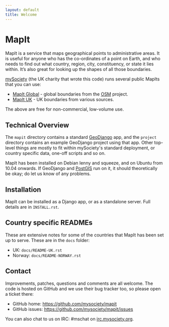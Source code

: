```yaml
---
layout: default
title: Welcome
---
```


MapIt
=====

MapIt is a service that maps geographical points to administrative areas. It is
useful for anyone who has the co-ordinates of a point on Earth, and who needs
to find out what country, region, city, constituency, or state it lies within.
It’s also great for looking up the shapes of all those boundaries.

[mySociety][] (the UK charity that wrote this code) runs several public MapIts
that you can use:

* [MapIt Global] - global boundaries from the [OSM] project.
* [MapIt UK] - UK boundaries from various sources.

The above are free for non-commercial, low-volume use.

Technical Overview
------------------

The `mapit` directory contains a standard [GeoDjango] app, and the `project`
directory contains an example GeoDjango project using that app. Other top-level
things are mostly to fit within mySociety's standard deployment, or country
specific data, one-off scripts and so on.

MapIt has been installed on Debian lenny and squeeze, and on Ubuntu from 10.04
onwards. If GeoDjango and [PostGIS] run on it, it should theoretically be okay;
do let us know of any problems.

Installation
------------

MapIt can be installed as a Django app, or as a standalone server. Full details
are in `INSTALL.rst`.

Country specific READMEs
------------------------

These are extensive notes for some of the countries that MapIt has been set up
to serve. These are in the `docs` folder:

* UK: `docs/README-UK.rst`
* Norway: `docs/README-NORWAY.rst`

Contact
-------

Improvements, patches, questions and comments are all welcome. The code is
hosted on GitHub and we use their bug tracker too, so please open a ticket
there:

* GitHub home: <https://github.com/mysociety/mapit>
* GitHub issues: <https://github.com/mysociety/mapit/issues>

You can also chat to us on IRC: #mschat on [irc.mysociety.org](http://www.irc.mysociety.org).

[mySociety]: http://www.mysociety.org/
[MapIt Global]: http://global.mapit.mysociety.org/
[MapIt UK]: http://mapit.mysociety.org/
[OSM]: http://www.openstreetmap.org/
[GeoDjango]: http://geodjango.org/
[PostGIS]: http://postgis.refractions.net/

